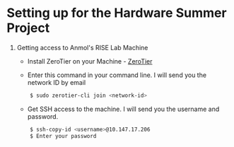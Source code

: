 Setting up for the Hardware Summer Project
==========================================

1. Getting access to Anmol's RISE Lab Machine
    - Install ZeroTier on your Machine - [ZeroTier](https://www.zerotier.com/download.shtml)
    
    - Enter this command in your command line. I will send you the network ID by email
    ```bash
        $ sudo zerotier-cli join <network-id>
    ```

    - Get SSH access to the machine. I will send you the username and password.
    ```bash
        $ ssh-copy-id <username>@10.147.17.206
        $ Enter your password
    ```

